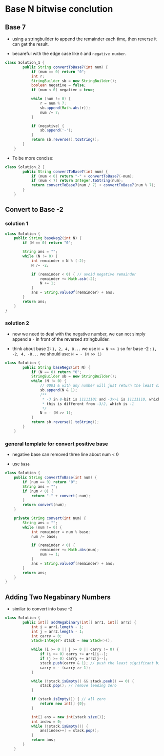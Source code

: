 # Base N bitwise conclution

## Base 7

* using a stringbuilder to append the remainder each time, then reverse it can get the result.

* becareful with the edge case like `0` and `negative number`.

```java
class Solution_1 {
        public String convertToBase7(int num) {
            if (num == 0) return "0";
            int r;
            StringBuilder sb = new StringBuilder();
            boolean negative = false;
            if (num < 0) negative = true;

            while (num != 0) {
                r = num % 7;
                sb.append(Math.abs(r));
                num /= 7;
            }

            if (negative) {
                sb.append('-');
            }
            return sb.reverse().toString();
        }
    }

```

* To be more concise:

```java
class Solution_2 {
        public String convertToBase7(int num) {
            if (num < 0) return "-" + convertToBase7(-num);
            if (num < 7) return Integer.toString(num);
            return convertToBase7(num / 7) + convertToBase7(num % 7);
        }
    }

```

## Convert to Base -2

### solution 1

```java
class Solution {
    public String baseNeg2(int N) {
        if (N == 0) return "0";

        String ans = "";
        while (N != 0) {
            int remainder = N % (-2);
            N /= -2;

            if (remainder < 0) { // avoid negative remainder
                remainder += Math.asb(-2);
                N += 1;
            }
            ans = String.valueOf(remainder) + ans;
        }
        return ans;
    }
}
```

### solution 2

* now we need to deal with the negative number, we can not simply append a `-` in front of the reversed stringbuilder.

* think about base 2:
    `1, 2, 4, 8...`
    we use `N = N >> 1`
    so for base -2 :
    `1, -2, 4, -8...`
    we should use: `N = - (N >> 1)`

```java
class Solution {
        public String baseNeg2(int N) {
            if (N == 0) return "0";
            StringBuilder sb = new StringBuilder();
            while (N != 0) {
                // 0001 & with any number will just return the least significant bit
                sb.append(N & 1);
                /**
                 * -3 in 8-bit is 11111101 and -3>>1 is 11111110, which is -2
                 * this is different from -3/2, which is -1
                 */
                N = - (N >> 1);
            }
            return sb.reverse().toString();
        }
    }
```

### general template for convert positive base

* negative base can removed three line about num < 0

* use `base`

```java
class Solution {
    public String convertToBase(int num) {
        if (num == 0) return "0";
        String ans = "";
        if (num < 0) {
            return "-" + convert(-num);
        }
        return convert(num);
    }

    private String convert(int num) {
        String ans = "";
        while (num != 0) {
            int remainder = num % base;
            num /= base;

            if (remainder < 0) {
                remainder += Math.abs(num);
                num += 1;
            }
            ans = String.valueOf(remainder) + ans;
        }
        return ans;
    }
}

```

## Adding Two Negabinary Numbers

* similar to convert into base -2

```java
class Solution {
        public int[] addNegabinary(int[] arr1, int[] arr2) {
            int i = arr1.length - 1;
            int j = arr2.length - 1;
            int carry = 0;
            Stack<Integer> stack = new Stack<>();

            while (i >= 0 || j >= 0 || carry != 0) {
                if (i >= 0) carry += arr1[i--];
                if (j >= 0) carry += arr2[j--];
                stack.push(carry & 1); // push the least significant bit
                carry = - (carry >> 1);
            }

            while (!stack.isEmpty() && stack.peek() == 0) {
                stack.pop(); // remove leading zero
            }

            if (stack.isEmpty()) { // all zero
                return new int[] {0};
            }

            int[] ans = new int[stack.size()];
            int index = 0;
            while (!stack.isEmpty()) {
                ans[index++] = stack.pop();
            }
            return ans;
        }
    }
```
